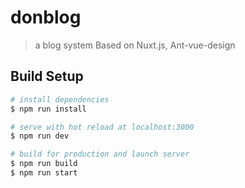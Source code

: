 # donblog

> a blog system
> Based on Nuxt.js, Ant-vue-design

## Build Setup

``` bash
# install dependencies
$ npm run install

# serve with hot reload at localhost:3000
$ npm run dev

# build for production and launch server
$ npm run build
$ npm run start
```

